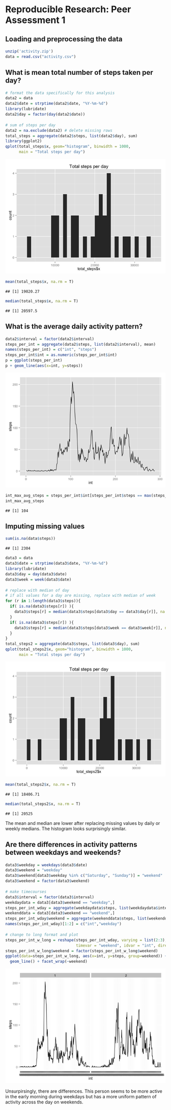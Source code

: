 # Reproducible Research: Peer Assessment 1


## Loading and preprocessing the data

```r
unzip('activity.zip')
data = read.csv("activity.csv")
```

## What is mean total number of steps taken per day?

```r
# format the data specifically for this analysis
data2 = data
data2$date = strptime(data2$date, "%Y-%m-%d")
library(lubridate)
data2$day = factor(day(data2$date))

# sum of steps per day
data2 = na.exclude(data2) # delete missing rows 
total_steps = aggregate(data2$steps, list(data2$day), sum)
library(ggplot2)
qplot(total_steps$x, geom="histogram", binwidth = 1000,
      main = "Total steps per day")                  
```

![](PA1_template_files/figure-html/unnamed-chunk-2-1.png) 

```r
mean(total_steps$x, na.rm = T)
```

```
## [1] 19020.27
```

```r
median(total_steps$x, na.rm = T)
```

```
## [1] 20597.5
```

## What is the average daily activity pattern?

```r
data2$interval = factor(data2$interval)
steps_per_int = aggregate(data2$steps, list(data2$interval), mean)
names(steps_per_int) = c("int", "steps")
steps_per_int$int = as.numeric(steps_per_int$int)
p = ggplot(steps_per_int)
p + geom_line(aes(x=int, y=steps))
```

![](PA1_template_files/figure-html/unnamed-chunk-3-1.png) 

```r
int_max_avg_steps = steps_per_int$int[steps_per_int$steps == max(steps_per_int$steps)]
int_max_avg_steps
```

```
## [1] 104
```

## Imputing missing values

```r
sum(is.na(data$steps))
```

```
## [1] 2304
```

```r
data3 = data
data3$date = strptime(data3$date, "%Y-%m-%d")
library(lubridate)
data3$day = day(data3$date)
data3$week = week(data3$date)

# replace with median of day
# if all values for a day are missing, replace with median of week
for (r in 1:length(data3$steps)){
  if( is.na(data3$steps[r]) ){ 
    data3$steps[r] = median(data3$steps[data3$day == data3$day[r]], na.rm=T) 
  }
  if( is.na(data3$steps[r]) ){ 
    data3$steps[r] = median(data3$steps[data3$week == data3$week[r]], na.rm=T) 
  }
}
total_steps2 = aggregate(data3$steps, list(data3$day), sum)
qplot(total_steps2$x, geom="histogram", binwidth = 1000,
      main = "Total steps per day")                  
```

![](PA1_template_files/figure-html/unnamed-chunk-4-1.png) 

```r
mean(total_steps2$x, na.rm = T)
```

```
## [1] 18406.71
```

```r
median(total_steps2$x, na.rm = T)
```

```
## [1] 20525
```
The mean and median are lower after replacing missing values by daily or weekly medians. The histogram looks surprisingly similar.


## Are there differences in activity patterns between weekdays and weekends?

```r
data3$weekday = weekdays(data3$date)
data3$weekend = "weekday"
data3$weekend[data3$weekday %in% c("Saturday", "Sunday")] = "weekend"
data3$weekend = factor(data3$weekend)

# make timecourses
data3$interval = factor(data3$interval)
weekdaydata = data3[data3$weekend == "weekday",]
steps_per_int_wday = aggregate(weekdaydata$steps, list(weekdaydata$interval), mean)
weekenddata = data3[data3$weekend == "weekend",]
steps_per_int_wday$weekend = aggregate(weekenddata$steps, list(weekenddata$interval), mean)[,2]
names(steps_per_int_wday)[1:2] = c("int","weekday")

# change to long format and plot
steps_per_int_w_long = reshape(steps_per_int_wday, varying = list(2:3), v.names = "steps",
                               timevar = "weekend", idvar = "int", direction="long")
steps_per_int_w_long$weekend = factor(steps_per_int_w_long$weekend) 
ggplot(data=steps_per_int_w_long, aes(x=int, y=steps, group=weekend)) +
  geom_line() + facet_wrap(~weekend)
```

![](PA1_template_files/figure-html/unnamed-chunk-5-1.png) 

Unsurpirsingly, there are differences. This person seems to be more active in the early morning during weekdays but has a more uniform pattern of activity across the day on weekends.
